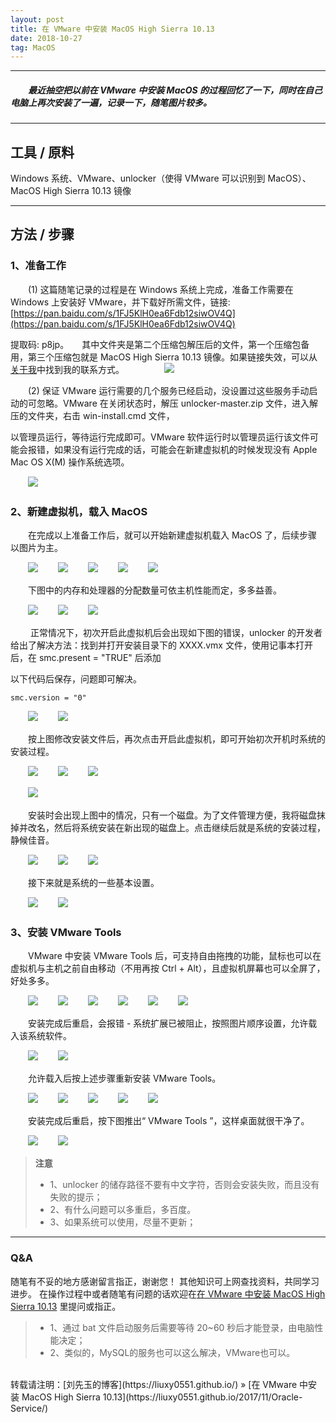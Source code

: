 ```yaml
---
layout: post
title: 在 VMware 中安装 MacOS High Sierra 10.13
date: 2018-10-27
tag: MacOS
---
```


___
##### 　　最近抽空把以前在 VMware 中安装 MacOS 的过程回忆了一下，同时在自己电脑上再次安装了一遍，记录一下，随笔图片较多。

___
## 工具 / 原料

Windows 系统、VMware、unlocker（使得 VMware 可以识别到 MacOS）、MacOS High Sierra 10.13 镜像

___
## 方法 / 步骤

### 1、准备工作

　　(1) 这篇随笔记录的过程是在 Windows 系统上完成，准备工作需要在 Windows 上安装好 VMware，并下载好所需文件，链接: [https://pan.baidu.com/s/1FJ5KlH0ea6Fdb12siwOV4Q](https://pan.baidu.com/s/1FJ5KlH0ea6Fdb12siwOV4Q)
 
 提取码: p8jp。　　其中文件夹是第二个压缩包解压后的文件，第一个压缩包备用，第三个压缩包就是 MacOS High Sierra 10.13 镜像。如果链接失效，可以从[关于我](https://liuxy0551.github.io/about/)中找到我的联系方式。
　　
　　![](/images/posts/VMware-MacOS/36.png)

　　(2) 保证 VMware 运行需要的几个服务已经启动，没设置过这些服务手动启动的可忽略。VMware 在关闭状态时，解压 unlocker-master.zip 文件，进入解压的文件夹，右击 win-install.cmd 文件，

以管理员运行，等待运行完成即可。VMware 软件运行时以管理员运行该文件可能会报错，如果没有运行完成的话，可能会在新建虚拟机的时候发现没有 Apple Mac OS X(M) 操作系统选项。

　　![](/images/posts/VMware-MacOS/1.png)<br>

### 2、新建虚拟机，载入 MacOS

　　在完成以上准备工作后，就可以开始新建虚拟机载入 MacOS 了，后续步骤以图片为主。

　　![](/images/posts/VMware-MacOS/2.png)
　　![](/images/posts/VMware-MacOS/3.png)
　　![](/images/posts/VMware-MacOS/4.png)
　　![](/images/posts/VMware-MacOS/5.png)
　　![](/images/posts/VMware-MacOS/6.png)<br>

　　下图中的内存和处理器的分配数量可依主机性能而定，多多益善。

　　![](/images/posts/VMware-MacOS/7.png)
　　![](/images/posts/VMware-MacOS/8.png)
　　![](/images/posts/VMware-MacOS/9.png)

　　    正常情况下，初次开启此虚拟机后会出现如下图的错误，unlocker 的开发者给出了解决方法：找到并打开安装目录下的 XXXX.vmx 文件，使用记事本打开后，在 smc.present = "TRUE" 后添加

以下代码后保存，问题即可解决。

    smc.version = "0"

　　![](/images/posts/VMware-MacOS/10.png)
　　![](/images/posts/VMware-MacOS/11.png)<br>

　　按上图修改安装文件后，再次点击开启此虚拟机，即可开始初次开机时系统的安装过程。

　　![](/images/posts/VMware-MacOS/12.png)
　　![](/images/posts/VMware-MacOS/13.png)
　　![](/images/posts/VMware-MacOS/14.png)

　　![](/images/posts/VMware-MacOS/15.png)<br>

　　安装时会出现上图中的情况，只有一个磁盘。为了文件管理方便，我将磁盘抹掉并改名，然后将系统安装在新出现的磁盘上。点击继续后就是系统的安装过程，静候佳音。

　　![](/images/posts/VMware-MacOS/16.png)
　　![](/images/posts/VMware-MacOS/17.png)
　　![](/images/posts/VMware-MacOS/18.png)<br>

　　接下来就是系统的一些基本设置。

　　![](/images/posts/VMware-MacOS/19.png)
　　![](/images/posts/VMware-MacOS/20.png)<br>

### 3、安装 VMware Tools

　　VMware 中安装 VMware Tools 后，可支持自由拖拽的功能，鼠标也可以在虚拟机与主机之前自由移动（不用再按 Ctrl + Alt），且虚拟机屏幕也可以全屏了，好处多多。

　　![](/images/posts/VMware-MacOS/21.png)
　　![](/images/posts/VMware-MacOS/22.png)
　　![](/images/posts/VMware-MacOS/23.png)
　　![](/images/posts/VMware-MacOS/24.png)
　　![](/images/posts/VMware-MacOS/25.png)
　　![](/images/posts/VMware-MacOS/26.png)<br>

　　安装完成后重启，会报错 - 系统扩展已被阻止，按照图片顺序设置，允许载入该系统软件。

　　![](/images/posts/VMware-MacOS/27.png)
　　![](/images/posts/VMware-MacOS/28.png)<br>

　　允许载入后按上述步骤重新安装 VMware Tools。

　　![](/images/posts/VMware-MacOS/29.png)
　　![](/images/posts/VMware-MacOS/30.png)
　　![](/images/posts/VMware-MacOS/31.png)
　　![](/images/posts/VMware-MacOS/32.png)
　　![](/images/posts/VMware-MacOS/33.png)<br>

　　安装完成后重启，按下图推出“ VMware Tools ”，这样桌面就很干净了。

　　![](/images/posts/VMware-MacOS/34.png)
　　![](/images/posts/VMware-MacOS/35.png)<br>


>**注意**
>* 1、unlocker 的储存路径不要有中文字符，否则会安装失败，而且没有失败的提示；
>* 2、有什么问题可以多重启，多百度。
>* 3、如果系统可以使用，尽量不更新；

___
### Q&A

随笔有不妥的地方感谢留言指正，谢谢您！
其他知识可上网查找资料，共同学习进步。
在操作过程中或者随笔有问题的话欢迎在[在 VMware 中安装 MacOS High Sierra 10.13](https://liuxy0551.github.io/2017/05/Oracle-Service/) 里提问或指正。

>* 1、通过 bat 文件启动服务后需要等待 20~60 秒后才能登录，由电脑性能决定；
>* 2、类似的，MySQL的服务也可以这么解决，VMware也可以。


<br>
转载请注明：[刘先玉的博客](https://liuxy0551.github.io/) » [在 VMware 中安装 MacOS High Sierra 10.13](https://liuxy0551.github.io/2017/11/Oracle-Service/)
